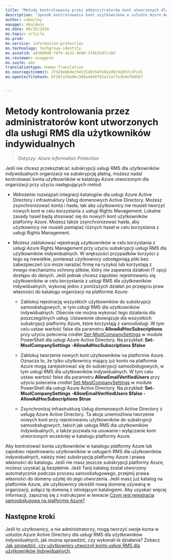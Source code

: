 ```yaml
---
title: "Metody kontrolowania przez administratorów kont utworzonych dla usługi RMS dla użytkowników indywidualnych | Azure Information Protection"
description: "Sposób kontrolowania kont użytkowników w usłudze Azure Active Directory, jeśli nie chcesz przekształcać subskrypcji usług RMS dla użytkowników indywidualnych organizacji na subskrypcję płatną."
author: cabailey
manager: mbaldwin
ms.date: 09/25/2016
ms.topic: article
ms.prod: 
ms.service: information-protection
ms.technology: techgroup-identity
ms.assetid: a83880d0-f0f9-4a32-9e00-2f6635d7cc8d
ms.reviewer: esaggese
ms.suite: ems
translationtype: Human Translation
ms.sourcegitcommit: 2fd29eb6dec94535d0358fe0a2d9c9285fcd7cd1
ms.openlocfilehash: 6f26faf8a96c388a4640701a12a77e3b4ef60567


---
```




# Metody kontrolowania przez administratorów kont utworzonych dla usługi RMS dla użytkowników indywidualnych

>*Dotyczy: Azure Information Protection*


Jeśli nie chcesz przekształcać subskrypcji usługi RMS dla użytkowników indywidualnych organizacji na subskrypcję płatną, możesz nadal kontrolować konta użytkowników w katalogu Azure utworzonym dla organizacji przy użyciu następujących metod:

-   Wdrożenie rozwiązań integracji katalogów dla usługi Azure Active Directory i infrastruktury Usług domenowych Active Directory. Możesz zsynchronizować konta i hasła, tak aby użytkownicy nie musieli tworzyć nowych kont w celu korzystania z usługi Rights Management. Lokalne zasady haseł będą stosować się do nowych kont użytkowników platformy Azure. Możesz także zsynchronizować hasła, aby użytkownicy nie musieli pamiętać różnych haseł w celu korzystania z usługi Rights Management.

-   Możesz zablokować rejestrację użytkowników w celu korzystania z usługi Azure Rights Management przy użyciu subskrypcji usługi RMS dla użytkowników indywidualnych. W większości przypadków korzyści z tego są niewielkie, ponieważ użytkownicy udostępniają pliki bez zabezpieczeń (co może narażać firmę na ryzyko) lub korzystają z innego mechanizmu ochrony plików, który nie zapewnia działowi IT opcji dostępu do danych. Jeśli jednak chcesz zapobiec rejestrowaniu się użytkowników w celu korzystania z usługi RMS dla użytkowników indywidualnych, wykonaj jedno z poniższych działań po przejęciu praw własności do katalogu organizacji na platformie Azure:

    -   Zablokuj rejestrację wszystkich użytkowników do subskrypcji samoobsługowych, w tym usługi RMS dla użytkowników indywidualnych.  Obecnie nie można wykonać tego działania dla poszczególnych usług. Ustawienie obowiązuje dla wszystkich subskrypcji platformy Azure, które korzystają z samoobsługi. W tym celu ustaw wartość false dla parametru **AllowAdHocSubscriptions** przy użyciu polecenia cmdlet [Set-MsolCompanySettings](http://technet.microsoft.com/library/dn194127.aspx) w module PowerShell dla usługi Azure Active Directory. Na przykład: **Set-MsolCompanySettings -AllowAdHocSubscriptions $false**

    -   Zablokuj tworzenie nowych kont użytkowników na platformie Azure. Oznacza to, że tylko użytkownicy mający już konto na platformie Azure mogą zarejestrować się do subskrypcji samoobsługowych, w tym usługi RMS dla użytkowników indywidualnych.  W tym celu ustaw wartość false dla parametru **AllowEmailVerifiedUsers** przy użyciu polecenia cmdlet [Set-MsolCompanySettings](http://technet.microsoft.com/library/dn194127.aspx) w module PowerShell dla usługi Azure Active Directory. Na przykład: **Set-MsolCompanySettings -AllowEmailVerifiedUsers $false -AllowAdHocSubscriptions $true**

    -   Zsynchronizuj infrastrukturę Usług domenowych Active Directory z usługą Azure Active Directory. Ta akcja uniemożliwia tworzenie nowych kont przy rejestrowaniu użytkowników do subskrypcji samoobsługowych, takich jak usługa RMS dla użytkowników indywidualnych, a także pozwala na usuwanie i wyłączanie kont utworzonych wcześniej w katalogu platformy Azure.

Aby kontrolować konta użytkowników w katalogu platformy Azure lub zapobiec rejestrowaniu użytkowników w usługach RMS dla użytkowników indywidualnych, należy mieć subskrypcję platformy Azure i prawa własności do katalogu. Jeśli nie masz jeszcze subskrypcji platformy Azure, możesz uzyskać ją bezpłatnie. Jeśli Twój katalog został utworzony automatycznie podczas procesu samoobsługowego, przejmij prawa własności do domeny użytej do jego utworzenia. Jeśli masz już katalog na platformie Azure, ale użytkownicy określili nową domenę używaną w organizacji, połącz tę domenę z istniejącym katalogiem. Aby uzyskać więcej informacji, zapoznaj się z instrukcjami w temacie [Czym jest rejestracja samoobsługowa na platformie Azure?](https://azure.microsoft.com/documentation/articles/active-directory-self-service-signup/)


## Następne kroki

Jeśli to użytkownicy, a nie administratorzy, mogą tworzyć swoje konta w usłudze Azure Active Directory dla usługi RMS dla użytkowników indywidualnych, jak można sprawdzić, czy wykonali te działania?  Zobacz [Jak sprawdzić, czy użytkownicy utworzyli konto usługi RMS dla użytkowników indywidualnych](rms-for-individuals-identify-sign-up.md).



<!--HONumber=Sep16_HO4-->


